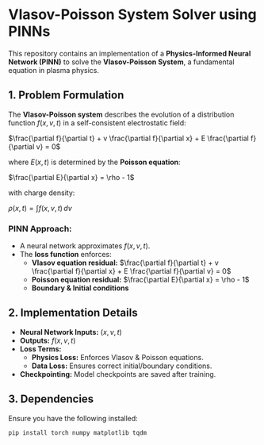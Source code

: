 # Vlasov-Poisson System Solver using PINNs

This repository contains an implementation of a **Physics-Informed Neural Network (PINN)** to solve the **Vlasov-Poisson System**, a fundamental equation in plasma physics.

## 1. Problem Formulation

The **Vlasov-Poisson system** describes the evolution of a distribution function $f(x, v, t)$ in a self-consistent electrostatic field:

$\frac{\partial f}{\partial t} + v \frac{\partial f}{\partial x} + E \frac{\partial f}{\partial v} = 0$

where $E(x, t)$ is determined by the **Poisson equation**:

$\frac{\partial E}{\partial x} = \rho - 1$

with charge density:

$\rho(x, t) = \int f(x, v, t) \, dv$

### PINN Approach:
- A neural network approximates $f(x, v, t)$.
- The **loss function** enforces:
  - **Vlasov equation residual:** $\frac{\partial f}{\partial t} + v \frac{\partial f}{\partial x} + E \frac{\partial f}{\partial v} = 0$
  - **Poisson equation residual:** $\frac{\partial E}{\partial x} = \rho - 1$
  - **Boundary & Initial conditions**

## 2. Implementation Details

- **Neural Network Inputs:** $(x, v, t)$
- **Outputs:** $f(x, v, t)$
- **Loss Terms:**
  - **Physics Loss:** Enforces Vlasov & Poisson equations.
  - **Data Loss:** Ensures correct initial/boundary conditions.
- **Checkpointing:** Model checkpoints are saved after training.

## 3. Dependencies

Ensure you have the following installed:

```bash
pip install torch numpy matplotlib tqdm
